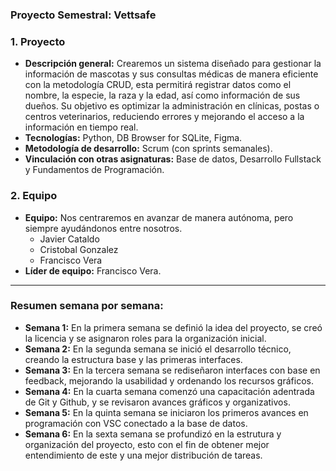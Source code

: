 ### Proyecto Semestral: Vettsafe ###

### 1. Proyecto
   - **Descripción general:** Crearemos un sistema diseñado para gestionar la información de mascotas y sus consultas médicas de manera eficiente con la metodología CRUD, esta permitirá registrar datos como el nombre, la especie, la raza y la edad, así como información de sus dueños. Su objetivo es optimizar la administración en clínicas, postas o centros veterinarios, reduciendo errores y mejorando el acceso a la información en tiempo real.
   - **Tecnologías:** Python, DB Browser for SQLite, Figma.
   - **Metodología de desarrollo:** Scrum (con sprints semanales).
   - **Vinculación con otras asignaturas:** Base de datos, Desarrollo Fullstack y Fundamentos de Programación.

### 2. Equipo
   - **Equipo:** Nos centraremos en avanzar de manera autónoma, pero siempre ayudándonos entre nosotros.
      - Javier Cataldo
      - Cristobal Gonzalez
      - Francisco Vera
   - **Líder de equipo:** Francisco Vera.

---

### Resumen semana por semana:

- **Semana 1:** En la primera semana se definió la idea del proyecto, se creó la licencia y se asignaron roles para la organización inicial.
- **Semana 2:** En la segunda semana se inició el desarrollo técnico, creando la estructura base y las primeras interfaces.
- **Semana 3:** En la tercera semana se rediseñaron interfaces con base en feedback, mejorando la usabilidad y ordenando los recursos gráficos.
- **Semana 4:** En la cuarta semana comenzó una capacitación adentrada de Git y Github, y se revisaron avances gráficos y organizativos.
- **Semana 5:** En la quinta semana se iniciaron los primeros avances en programación con VSC conectado a la base de datos.
- **Semana 6:** En la sexta semana se profundizó en la estrutura y organización del proyecto, esto con el fin de obtener mejor entendimiento de este y una mejor distribución de tareas.
